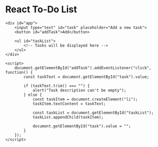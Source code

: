 
<!DOCTYPE html>
<html>
<head>
    <title>React To-Do List</title>
</head>
<body>
    <h1>React To-Do List</h1>

    <div id="app">
        <input type="text" id="task" placeholder="Add a new task">
        <button id="addTask">Add</button>

        <ul id="taskList">
            <!-- Tasks will be displayed here -->
        </ul>
    </div>

    <script>
        document.getElementById("addTask").addEventListener("click", function() {
            const taskText = document.getElementById("task").value;

            if (taskText.trim() === "") {
                alert("Task description can't be empty");
            } else {
                const taskItem = document.createElement("li");
                taskItem.textContent = taskText;

                const taskList = document.getElementById("taskList");
                taskList.appendChild(taskItem);

                document.getElementById("task").value = "";
            }
        });
    </script>
</body>
</html>
